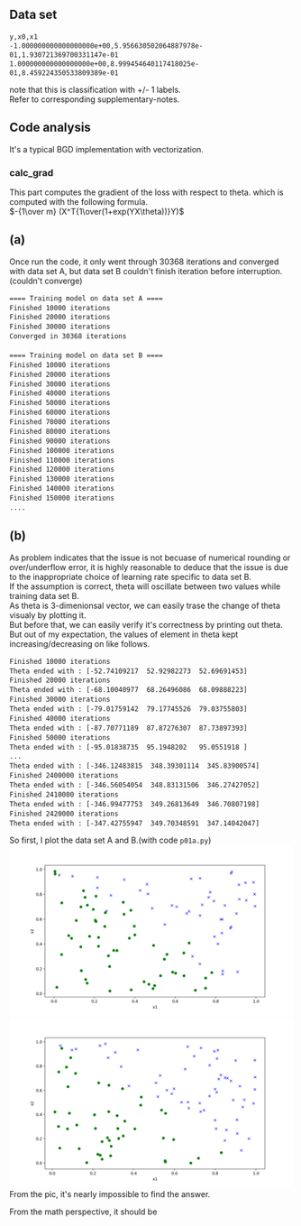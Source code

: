 
## Data set
```csv
y,x0,x1
-1.000000000000000000e+00,5.956630502064887978e-01,1.930721369700331147e-01
1.000000000000000000e+00,8.999454640117418025e-01,8.459224350533809389e-01
```
note that this is classification with +/- 1 labels.  
Refer to corresponding supplementary-notes.

## Code analysis
It's a typical BGD implementation with vectorization.
### calc_grad
This part computes the gradient of the loss with respect to theta.
which is computed with the following formula.  
$-{1\over m} (X^T{1\over(1+exp(YX\theta))}Y)$
## (a)
Once run the code, it only went through 30368 iterations and converged with data set A, but data set B couldn't finish iteration before interruption.(couldn't converge)  
```bash
==== Training model on data set A ====
Finished 10000 iterations
Finished 20000 iterations
Finished 30000 iterations
Converged in 30368 iterations

==== Training model on data set B ====
Finished 10000 iterations
Finished 20000 iterations
Finished 30000 iterations
Finished 40000 iterations
Finished 50000 iterations
Finished 60000 iterations
Finished 70000 iterations
Finished 80000 iterations
Finished 90000 iterations
Finished 100000 iterations
Finished 110000 iterations
Finished 120000 iterations
Finished 130000 iterations
Finished 140000 iterations
Finished 150000 iterations
....

```

## (b)
As problem indicates that the issue is not becuase of numerical rounding or over/underflow error, it is highly reasonable to deduce that the issue is due to the inappropriate choice of learning rate specific to data set B.  
If the assumption is correct, theta will oscillate between two values while training data set B.  
As theta is 3-dimenionsal vector, we can easily trase the change of theta visualy by plotting it.  
But before that, we can easily verify it's correctness by printing out theta.  
But out of my expectation, the values of element in theta kept increasing/decreasing on like follows.
```bash
Finished 10000 iterations
Theta ended with : [-52.74109217  52.92982273  52.69691453]
Finished 20000 iterations
Theta ended with : [-68.10040977  68.26496086  68.09888223]
Finished 30000 iterations
Theta ended with : [-79.01759142  79.17745526  79.03755803]
Finished 40000 iterations
Theta ended with : [-87.70771189  87.87276307  87.73897393]
Finished 50000 iterations
Theta ended with : [-95.01838735  95.1948202   95.0551918 ]
...
Theta ended with : [-346.12483815  348.39301114  345.83900574]
Finished 2400000 iterations
Theta ended with : [-346.56054054  348.83131506  346.27427052]
Finished 2410000 iterations
Theta ended with : [-346.99477753  349.26813649  346.70807198]
Finished 2420000 iterations
Theta ended with : [-347.42755947  349.70348591  347.14042047]
```
So first, I plot the data set A and B.(with code `p01a.py`)  
![Data Set A. bx : 1, go : -1](output/p01a_a.png)  
![Data Set B. bx : 1, go : -1](output/p01a_b.png)  
From the pic, it's nearly impossible to find the answer.  

From the math perspective, it should be 